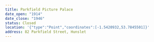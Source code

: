 ```yaml
---
title: Parkfield Picture Palace
date_open: "1914"
date_close: "1946"
status: Closed
location: '{"type":"Point","coordinates":[-1.5420932,53.7845501]}'
address: 82 Parkfield Street, Hunslet
---
```

